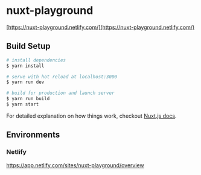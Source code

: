# nuxt-playground
[https://nuxt-playground.netlify.com/](https://nuxt-playground.netlify.com/)


## Build Setup

``` bash
# install dependencies
$ yarn install

# serve with hot reload at localhost:3000
$ yarn run dev

# build for production and launch server
$ yarn run build
$ yarn start
```

For detailed explanation on how things work, checkout [Nuxt.js docs](https://nuxtjs.org).


## Environments

### Netlify
https://app.netlify.com/sites/nuxt-playground/overview
